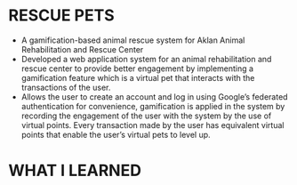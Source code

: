 # RESCUE PETS
- A gamification-based animal rescue system for Aklan Animal Rehabilitation and Rescue Center
- Developed a web application system for an animal rehabilitation and rescue center to provide better engagement by implementing a gamification feature which is a virtual pet that interacts with the transactions of the user.
- Allows the user to create an account and log in using Google’s federated authentication for convenience, gamification is applied in the system by recording the engagement of the user with the system by the use of virtual points. Every transaction made by the user has equivalent virtual points that enable the user’s virtual pets to level up.

#  WHAT I LEARNED
